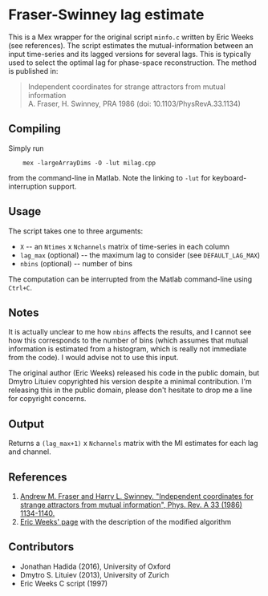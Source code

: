 Fraser-Swinney lag estimate
===========================

This is a Mex wrapper for the original script `minfo.c` written by Eric Weeks (see references).
The script estimates the mutual-information between an input time-series and its lagged versions for several lags.
This is typically used to select the optimal lag for phase-space reconstruction. The method is published in:

> Independent coordinates for strange attractors from mutual information<br>
> A. Fraser, H. Swinney, PRA 1986 (doi: 10.1103/PhysRevA.33.1134)

## Compiling

Simply run
```
    mex -largeArrayDims -O -lut milag.cpp
```
from the command-line in Matlab. Note the linking to `-lut` for keyboard-interruption support.

## Usage

The script takes one to three arguments:

- `X` -- an `Ntimes` x `Nchannels` matrix of time-series in each column
- `lag_max` (optional) -- the maximum lag to consider (see `DEFAULT_LAG_MAX`)
- `nbins` (optional) -- number of bins

The computation can be interrupted from the Matlab command-line using `Ctrl+C`.

## Notes

It is actually unclear to me how `nbins` affects the results, and I cannot see how this corresponds to
the number of bins (which assumes that mutual information is estimated from a histogram, which is really not immediate
from the code). I would advise not to use this input.

The original author (Eric Weeks) released his code in the public domain, but Dmytro Lituiev copyrighted his version despite a minimal contribution.
I'm releasing this in the public domain, please don't hesitate to drop me a line for copyright concerns.

## Output

Returns a `(lag_max+1)` x `Nchannels` matrix with the MI estimates for each lag and channel.

## References

1. [Andrew M. Fraser and Harry L. Swinney. "Independent coordinates for strange attractors from mutual information", Phys. Rev. A 33 (1986) 1134-1140.]( http://dx.doi.org/10.1103%2fPhysRevA.33.1134 )
2. [Eric Weeks' page](http://www.physics.emory.edu/~weeks/software/minfo.html) with the description of the modified algorithm

## Contributors

- Jonathan Hadida (2016), University of Oxford
- Dmytro S. Lituiev (2013), University of Zurich
- Eric Weeks C script (1997)

